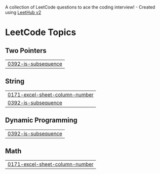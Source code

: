 A collection of LeetCode questions to ace the coding interview! - Created using [LeetHub v2](https://github.com/arunbhardwaj/LeetHub-2.0)
<!---LeetCode Topics Start-->
# LeetCode Topics
## Two Pointers
|  |
| ------- |
| [0392-is-subsequence](https://github.com/PriyanshuParihar-77/leetcode--solutions/tree/master/0392-is-subsequence) |
## String
|  |
| ------- |
| [0171-excel-sheet-column-number](https://github.com/PriyanshuParihar-77/leetcode--solutions/tree/master/0171-excel-sheet-column-number) |
| [0392-is-subsequence](https://github.com/PriyanshuParihar-77/leetcode--solutions/tree/master/0392-is-subsequence) |
## Dynamic Programming
|  |
| ------- |
| [0392-is-subsequence](https://github.com/PriyanshuParihar-77/leetcode--solutions/tree/master/0392-is-subsequence) |
## Math
|  |
| ------- |
| [0171-excel-sheet-column-number](https://github.com/PriyanshuParihar-77/leetcode--solutions/tree/master/0171-excel-sheet-column-number) |
<!---LeetCode Topics End-->